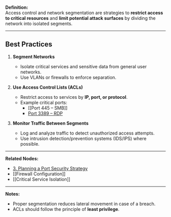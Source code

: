 **Definition:**  
Access control and network segmentation are strategies to **restrict access to critical resources** and **limit potential attack surfaces** by dividing the network into isolated segments.

---

## **Best Practices**

1. **Segment Networks**  
   - Isolate critical services and sensitive data from general user networks.  
   - Use VLANs or firewalls to enforce separation.  

2. **Use Access Control Lists (ACLs)**  
   - Restrict access to services by **IP, port, or protocol**.  
   - Example critical ports:  
     - [[Port 445 – SMB]]  
     - [Port 3389 – RDP](https://www.cbtnuggets.com/common-ports/what-is-port-3389)  

3. **Monitor Traffic Between Segments**  
   - Log and analyze traffic to detect unauthorized access attempts.  
   - Use intrusion detection/prevention systems (IDS/IPS) where possible.  

---

**Related Nodes:**  
- [3. Planning a Port Security Strategy]()  
- [[Firewall Configuration]]  
- [[Critical Service Isolation]]  

---

**Notes:**  
- Proper segmentation reduces lateral movement in case of a breach.  
- ACLs should follow the principle of **least privilege**.  